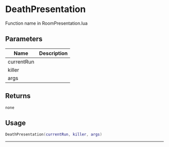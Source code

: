 # DeathPresentation

Function name in RoomPresentation.lua

## Parameters

| Name       | Description |
| ---------- | ----------- |
| currentRun |             |
| killer     |             |
| args       |             |

## Returns

`none`

## Usage

```lua
DeathPresentation(currentRun, killer, args)
```

---
